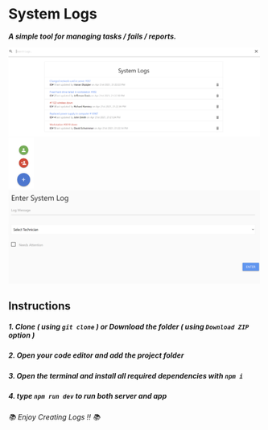  # System Logs
***A simple tool for managing tasks / fails / reports.***

<img src="images/1.png" width=500>
<img src="images/2.png" width=50>
<img src="images/3.png" width=500>

## Instructions
##### 1. Clone ***( using `git clone` )*** or Download the folder ***( using ***`Download ZIP`*** option )*** #####
##### 2. Open your code editor and add the project folder #####
##### 3. Open the terminal and install all required dependencies with ***`npm i`*** #####
##### 4. type ***`npm run dev`*** to run both server and app #####

 ###### 📚 *Enjoy Creating Logs !!* 📚 ######

